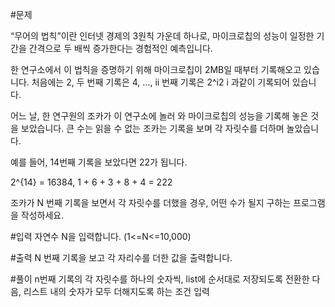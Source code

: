 #문제

“무어의 법칙”이란 인터넷 경제의 3원칙 가운데 하나로, 마이크로칩의 성능이 일정한 기간을 간격으로 두 배씩 증가한다는 경험적인 예측입니다.

한 연구소에서 이 법칙을 증명하기 위해 마이크로칩이 2MB일 때부터 기록해오고 있습니다. 처음에는 2, 두 번째 기록은 4, …, ii 번째 기록은 2^i2 
i
 과같이 기록되어 있습니다.

어느 날, 한 연구원의 조카가 이 연구소에 놀러 와 마이크로칩의 성능을 기록해 놓은 것을 보았습니다. 큰 수는 읽을 수 없는 조카는 기록을 보며 각 자릿수를 더하며 놀았습니다.

예를 들어, 14번째 기록을 보았다면 22가 됩니다.

2^{14} = 16384, 1 + 6 + 3 + 8 + 4 = 222 

조카가 N 번째 기록을 보면서 각 자릿수를 더했을 경우, 어떤 수가 될지 구하는 프로그램을 작성하세요.

#입력
자연수 N을 입력합니다.
(1<=N<=10,000)

#출력
N 번째 기록을 보고 각 자리수를 더한 값을 출력합니다.


#풀이
n번째 기록의 각 자릿수를 하나의 숫자씩, list에 순서대로 저장되도록 전환한 다음, 
리스트 내의 숫자가 모두 더해지도록 하는 조건 입력

